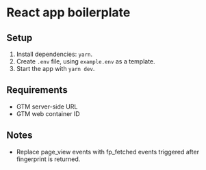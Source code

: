 # React app boilerplate

## Setup

1. Install dependencies: `yarn`.
2. Create `.env` file, using `example.env` as a template.
3. Start the app with `yarn dev`.

## Requirements

- GTM server-side URL
- GTM web container ID

## Notes

- Replace page_view events with fp_fetched events triggered after fingerprint is returned.